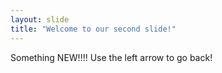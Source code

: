 ```yaml
---
layout: slide
title: "Welcome to our second slide!"
---
```

Something NEW!!!!
Use the left arrow to go back!
